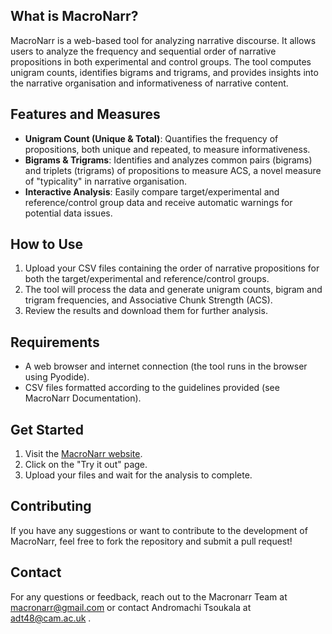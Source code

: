 ## What is MacroNarr? 

MacroNarr is a web-based tool for analyzing narrative discourse. It allows users to analyze the frequency and sequential order of narrative propositions in both experimental and control groups. The tool computes unigram counts, identifies bigrams and trigrams, and provides insights into the narrative organisation and informativeness of narrative content.

## Features and Measures

- **Unigram Count (Unique & Total)**: Quantifies the frequency of propositions, both unique and repeated, to measure informativeness.
- **Bigrams & Trigrams**: Identifies and analyzes common pairs (bigrams) and triplets (trigrams) of propositions to measure ACS, a novel measure of "typicality" in narrative organisation.
- **Interactive Analysis**: Easily compare target/experimental and reference/control group data and receive automatic warnings for potential data issues.

## How to Use

1. Upload your CSV files containing the order of narrative propositions for both the target/experimental and reference/control groups.
2. The tool will process the data and generate unigram counts, bigram and trigram frequencies, and Associative Chunk Strength (ACS).
3. Review the results and download them for further analysis.

## Requirements

- A web browser and internet connection (the tool runs in the browser using Pyodide).
- CSV files formatted according to the guidelines provided (see MacroNarr Documentation).

## Get Started

1. Visit the [MacroNarr website](https://macronarr.github.io/macronarr/index.html).
2. Click on the "Try it out" page.
3. Upload your files and wait for the analysis to complete.

## Contributing

If you have any suggestions or want to contribute to the development of MacroNarr, feel free to fork the repository and submit a pull request!

## Contact

For any questions or feedback, reach out to the Macronarr Team at macronarr@gmail.com or contact Andromachi Tsoukala at adt48@cam.ac.uk .

